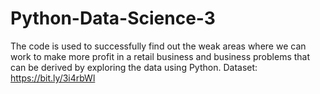 # Python-Data-Science-3
The code is used to successfully find out the weak areas where we can work to make more profit in a retail business and business problems 
that can be derived by exploring the data using Python.
Dataset: https://bit.ly/3i4rbWl
